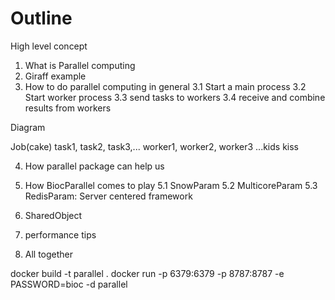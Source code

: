 # Outline
High level concept
1. What is Parallel computing
2. Giraff example
3. How to do parallel computing in general
3.1 Start a main process
3.2 Start worker process
3.3 send tasks to workers
3.4 receive and combine results from workers

Diagram

Job(cake)
task1, task2, task3,...
worker1, worker2, worker3 ...kids
kiss


4. How parallel package can help us

5. How BiocParallel comes to play
5.1 SnowParam
5.2 MulticoreParam
5.3 RedisParam: Server centered framework

6. SharedObject


7. performance tips

8. All together 

docker build -t parallel .
docker run -p 6379:6379 -p 8787:8787 -e PASSWORD=bioc -d parallel
 